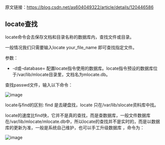 原文链接：https://blog.csdn.net/as604049322/article/details/120446586


## locate查找
locate命令会去保存文档和目录名称的数据库内，查找文件或目录。

一般情况我们只需要输入locate your_file_name 即可查找指定文件。

参数：

- -d或–database= 配置locate指令使用的数据库。locate指令预设的数据库位于/var/lib/mlocate目录里，文档名为mlocate.db。

查找passwd文件，输入以下命令：

![image](https://github.com/user-attachments/assets/4f712959-a0b3-4c88-a6fd-92ee2a5861bc)

locate与find的区别: find 是去硬盘找，locate 只在/var/lib/slocate资料库中找。

locate的速度比find快，它并不是真的查找，而是查数据库，一般文件数据库在/var/lib/mlocate/mlocate.db中，所以locate的查找并不是实时的，而是以数据库的更新为准，一般是系统自己维护，也可以手工升级数据库 ，命令为：

![image](https://github.com/user-attachments/assets/e9ec9c10-1b84-4d81-a193-07259359c5ad)

